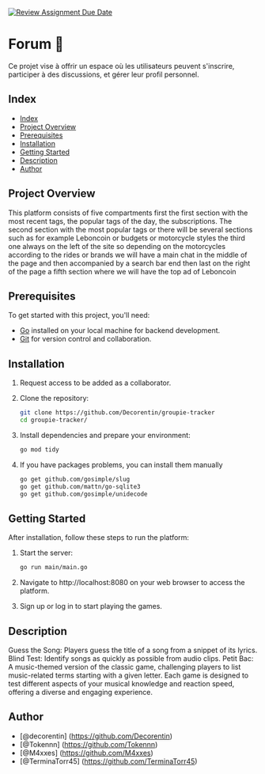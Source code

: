 [![Review Assignment Due Date](https://classroom.github.com/assets/deadline-readme-button-24ddc0f5d75046c5622901739e7c5dd533143b0c8e959d652212380cedb1ea36.svg)](https://classroom.github.com/a/J7fVND2K)

# Forum 👋

Ce projet vise à offrir un espace où les utilisateurs
peuvent s'inscrire, participer à des discussions, et gérer leur profil personnel.

## Index

- [Index](#index)
- [Project Overview](#project-overview)
- [Prerequisites](#prerequisites)
- [Installation](#installation)
- [Getting Started](#getting-started)
- [Description](#games-description)
- [Author](#author)

## Project Overview

This platform consists of five compartments first the first section with the most recent tags, the popular tags of the day, the subscriptions. The second section with the most popular tags or there will be several sections such as for example Leboncoin or budgets or motorcycle styles the third one always on the left of the site so depending on the motorcycles according to the rides or brands we will have a main chat in the middle of the page and then accompanied by a search bar end then last on the right of the page a fifth section where we will have the top ad of Leboncoin

## Prerequisites

To get started with this project, you'll need:

- [Go](https://go.dev/doc/install) installed on your local machine for backend development.
- [Git](https://git-scm.com/downloads) for version control and collaboration.

## Installation

1. Request access to be added as a collaborator.

2. Clone the repository:
   ```bash
   git clone https://github.com/Decorentin/groupie-tracker
   cd groupie-tracker/

3. Install dependencies and prepare your environment:
    ```bash
    go mod tidy

4. If you have packages problems, you can install them manually
    ```bash
    go get github.com/gosimple/slug
    go get github.com/mattn/go-sqlite3
    go get github.com/gosimple/unidecode

## Getting Started

After installation, follow these steps to run the platform:

1. Start the server:
    ```bash
    go run main/main.go

2. Navigate to http://localhost:8080 on your web browser to access the platform.

3. Sign up or log in to start playing the games.

## Description

Guess the Song: Players guess the title of a song from a snippet of its lyrics.
Blind Test: Identify songs as quickly as possible from audio clips.
Petit Bac: A music-themed version of the classic game, challenging players to list music-related terms starting with a given letter.
Each game is designed to test different aspects of your musical knowledge and reaction speed, offering a diverse and engaging experience.

## Author

- [@decorentin] (https://github.com/Decorentin)
- [@Tokennn] (https://github.com/Tokennn)
- [@M4xxes] (https://github.com/M4xxes)
- [@TerminaTorr45] (https://github.com/TerminaTorr45)

